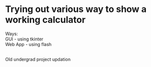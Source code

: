 # Trying out various way to show a working calculator
Ways: <br>
GUI - using tkinter<br>
Web App - using flash<br><br>

Old undergrad project updation
